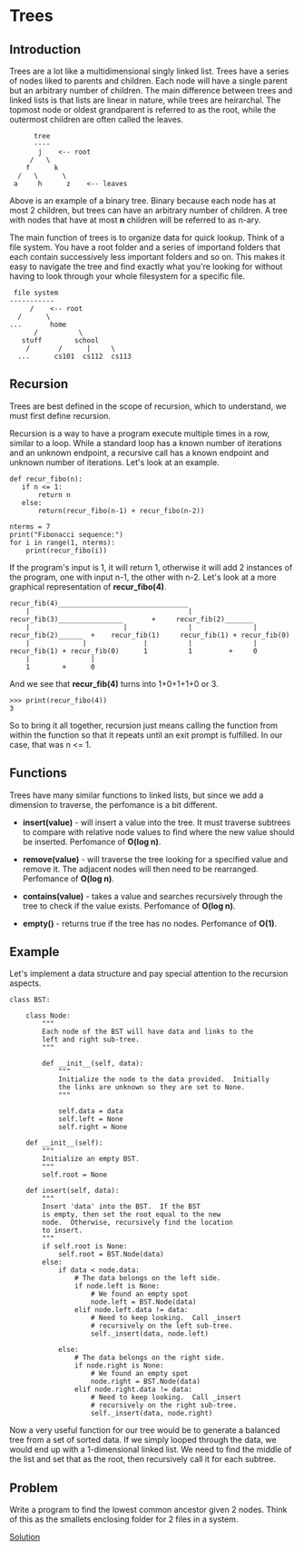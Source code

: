 # Trees

## Introduction

Trees are a lot like a multidimensional singly linked list.  Trees have a series of nodes liked to parents and children.  Each node will have a single parent but an arbitrary number of children.  The main difference between trees and linked lists is that lists are linear in nature, while trees are heirarchal.  The topmost node or oldest grandparent is referred to as the root, while the outermost children are often called the leaves.

```
      tree
      ----
       j    <-- root
     /   \
    f      k  
  /   \      \
 a     h      z    <-- leaves
```

 Above is an example of a binary tree. Binary because each node has at most 2 children, but trees can have an arbitrary number of children.  A tree with nodes that have at most **n** children will be referred to as n-ary. 

 The main function of trees is to organize data for quick lookup.  Think of a file system.  You have a root folder and a series of importand folders that each contain successively less important folders and so on. This makes it easy to navigate the tree and find exactly what you're looking for without having to look through your whole filesystem for a specific file.

```
 file system
-----------
     /    <-- root
  /      \
...       home
      /          \
   stuff        school
    /       /      |     \
  ...      cs101  cs112  cs113
```

## Recursion

Trees are best defined in the scope of recursion, which to understand, we must first define recursion.

Recursion is a way to have a program execute multiple times in a row, similar to a loop.  While a standard loop has a known number of iterations and an unknown endpoint, a recursive call has a known endpoint and unknown number of iterations.  Let's look at an example.

```
def recur_fibo(n):
   if n <= 1:
       return n
   else:
       return(recur_fibo(n-1) + recur_fibo(n-2))

nterms = 7
print("Fibonacci sequence:")
for i in range(1, nterms):
    print(recur_fibo(i))
```

If the program's input is 1, it will return 1, otherwise it will add 2 instances of the program, one with input n-1, the other with n-2. Let's look at a more graphical representation of **recur_fibo(4)**.

```
recur_fib(4)________________________________
    |                                       |
recur_fib(3)________________       +     recur_fib(2)_______
    |                       |               |               |
recur_fib(2)______  +    recur_fib(1)     recur_fib(1) + recur_fib(0)
    |             |              |          |               |
recur_fib(1) + recur_fib(0)      1          1         +     0 
    |               |
    1        +      0
```
And we see that **recur_fib(4)** turns into 1+0+1+1+0 or 3.  
```
>>> print(recur_fibo(4))
3
```
So to bring it all together, recursion just means calling the function from within the function so that it repeats until an exit prompt is fulfilled. In our case, that was n <= 1.

## Functions
Trees have many similar functions to linked lists, but since we add a dimension to traverse, the perfomance is a bit different.

* **insert(value)** - will insert a value into the tree.  It must traverse subtrees to compare with relative node values to find where the new value should be inserted.  Perfomance of **O(log n)**.

* **remove(value)** - will traverse the tree looking for a specified value and remove it.  The adjacent nodes will then need to be rearranged.  Perfomance of **O(log n)**.

* **contains(value)** - takes a value and searches recursively through the tree to check if the value exists.  Perfomance of **O(log n)**.

* **empty()** - returns true if the tree has no nodes.    Perfomance of **O(1)**.

## Example
Let's implement a data structure and pay special attention to the recursion aspects.  
```
class BST:

    class Node:
        """
        Each node of the BST will have data and links to the 
        left and right sub-tree. 
        """

        def __init__(self, data):
            """ 
            Initialize the node to the data provided.  Initially
            the links are unknown so they are set to None.
            """
       
            self.data = data
            self.left = None
            self.right = None

    def __init__(self):
        """
        Initialize an empty BST.
        """
        self.root = None

    def insert(self, data):
        """
        Insert 'data' into the BST.  If the BST
        is empty, then set the root equal to the new 
        node.  Otherwise, recursively find the location 
        to insert.
        """
        if self.root is None:
            self.root = BST.Node(data)
        else:
            if data < node.data:
                # The data belongs on the left side.
                if node.left is None:
                    # We found an empty spot
                    node.left = BST.Node(data)
                elif node.left.data != data:
                    # Need to keep looking.  Call _insert
                    # recursively on the left sub-tree.
                    self._insert(data, node.left)

            else:
                # The data belongs on the right side.
                if node.right is None:
                    # We found an empty spot
                    node.right = BST.Node(data)
                elif node.right.data != data:
                    # Need to keep looking.  Call _insert
                    # recursively on the right sub-tree.
                    self._insert(data, node.right)
```

Now a very useful function for our tree would be to generate a balanced tree from a set of sorted data.  If we simply looped through the data, we would end up with a 1-dimensional linked list.  We need to find the middle of the list and set that as the root, then recursively call it for each subtree.  

## Problem

Write a program to find the lowest common ancestor given 2 nodes.  Think of this as the smallets enclosing folder for 2 files in a system.

[Solution](treeSolution.py) 